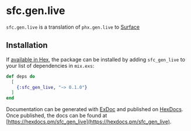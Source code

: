 # sfc.gen.live

`sfc.gen.live` is a translation of `phx.gen.live` to [Surface](https://surface-ui.org)

## Installation

If [available in Hex](https://hex.pm/docs/publish), the package can be installed
by adding `sfc_gen_live` to your list of dependencies in `mix.exs`:

```elixir
def deps do
  [
    {:sfc_gen_live, "~> 0.1.0"}
  ]
end
```

Documentation can be generated with [ExDoc](https://github.com/elixir-lang/ex_doc)
and published on [HexDocs](https://hexdocs.pm). Once published, the docs can
be found at [https://hexdocs.pm/sfc_gen_live](https://hexdocs.pm/sfc_gen_live).

